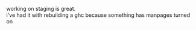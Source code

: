 working on staging is great.  
i've had it with rebuilding a ghc because something has manpages turned on
